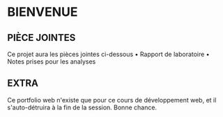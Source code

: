 # BIENVENUE

## PIÈCE JOINTES
Ce projet aura les pièces jointes ci-dessous
  • Rapport de laboratoire
  • Notes prises pour les analyses

## EXTRA
Ce portfolio web n'existe que pour ce cours de développement web, et il s'auto-détruira à la fin de la session.
Bonne chance.
